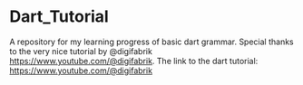 # Dart_Tutorial
A repository for my learning progress of basic dart grammar. Special thanks to the very nice tutorial by @digifabrik <https://www.youtube.com/@digifabrik>.
The link to the dart tutorial: <https://www.youtube.com/@digifabrik>

